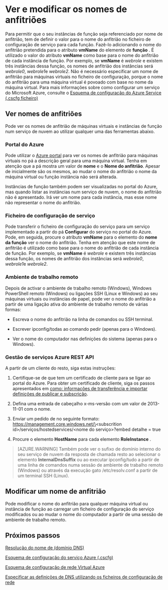 <properties 
   pageTitle="Ver e modificar os nomes de anfitriões | Microsoft Azure"
   description="Como ver e alterar os nomes de anfitriões para máquinas virtuais Azure, da web e funções de trabalho para a resolução de nomes"
   services="virtual-network"
   documentationCenter="na"
   authors="jimdial"
   manager="carmonm"
   editor="tysonn" />
<tags 
   ms.service="virtual-network"
   ms.devlang="na"
   ms.topic="article"
   ms.tgt_pltfrm="na"
   ms.workload="infrastructure-services"
   ms.date="04/27/2016"
   ms.author="jdial" />

# <a name="viewing-and-modifying-hostnames"></a>Ver e modificar os nomes de anfitriões

Para permitir que o seu instâncias de função seja referenciado por nome de anfitrião, tem de definir o valor para o nome do anfitrião no ficheiro de configuração de serviço para cada função. Fazê-lo adicionando o nome do anfitrião pretendida para o atributo **vmName** do elemento de **função** . É utilizado o valor do atributo **vmName** como base para o nome do anfitrião de cada instância de função. Por exemplo, se **vmName** é *webrole* e existem três instâncias dessa função, os nomes de anfitrião dos instâncias será *webrole0*, *webrole1*e *webrole2*. Não é necessário especificar um nome de anfitrião para máquinas virtuais no ficheiro de configuração, porque o nome do anfitrião para uma máquina virtual é povoado com base no nome da máquina virtual. Para mais informações sobre como configurar um serviço do Microsoft Azure, consulte o [Esquema de configuração do Azure Service (.cscfg ficheiro)](https://msdn.microsoft.com/library/azure/ee758710.aspx)

## <a name="viewing-hostnames"></a>Ver nomes de anfitriões

Pode ver os nomes de anfitrião de máquinas virtuais e instâncias de função num serviço de nuvem ao utilizar qualquer uma das ferramentas abaixo.

### <a name="azure-portal"></a>Portal do Azure

Pode utilizar o [Azure portal](http://portal.azure.com) para ver os nomes de anfitrião para máquinas virtuais no pá a descrição geral para uma máquina virtual. Tenha em atenção que a pá mostra um valor de **nome** e o **Nome do anfitrião**. Apesar de inicialmente são os mesmos, ao mudar o nome do anfitrião o nome da máquina virtual ou função instância não será alterada.

Instâncias de função também podem ser visualizadas no portal do Azure, mas quando listar as instâncias num serviço de nuvem, o nome do anfitrião não é apresentado. Irá ver um nome para cada instância, mas esse nome não representar o nome do anfitrião.

### <a name="service-configuration-file"></a>Ficheiro de configuração de serviço

Pode transferir o ficheiro de configuração do serviço para um serviço implementado a partir do pá **Configurar** do serviço no portal do Azure. Pode, em seguida, procure o atributo **vmName** para o elemento do **nome da função** ver o nome do anfitrião. Tenha em atenção que este nome de anfitrião é utilizado como base para o nome do anfitrião de cada instância de função. Por exemplo, se **vmName** é *webrole* e existem três instâncias dessa função, os nomes de anfitrião dos instâncias será *webrole0*, *webrole1*e *webrole2*.

### <a name="remote-desktop"></a>Ambiente de trabalho remoto

Depois de activar o ambiente de trabalho remoto (Windows), Windows PowerShell remoto (Windows) ou ligações SSH (Linux e Windows) ao seu máquinas virtuais ou instâncias de papel, pode ver o nome do anfitrião a partir de uma ligação ativa do ambiente de trabalho remoto de várias formas:

- Escreva o nome do anfitrião na linha de comandos ou SSH terminal.

- Escrever ipconfig/todas ao comando pedir (apenas para o Windows).

- Ver o nome do computador nas definições do sistema (apenas para o Windows).

### <a name="azure-service-management-rest-api"></a>Gestão de serviços Azure REST API

A partir de um cliente do resto, siga estas instruções:

1. Certifique-se de que tem um certificado de cliente para se ligar ao portal do Azure. Para obter um certificado de cliente, siga os passos apresentados em [como: informações de transferência e importar definições de publicar e subscrição](https://msdn.microsoft.com/library/dn385850.aspx). 

1. Defina uma entrada de cabeçalho x-ms-versão com um valor de 2013-11-01 com o nome.

1. Enviar um pedido de no seguinte formato: https://management.core.windows.net/\<subscrition id\>/serviços/hostedservices/\<nome do serviço\>?embed detalhe = true

1. Procure o elemento **HostName** para cada elemento **RoleInstance** .

>[AZURE.WARNING] Também pode ver o sufixo de domínio interno do seu serviço de nuvem da resposta de chamada resto ao selecionar o elemento **InternalDnsSuffix** ou ao executar ipconfig/tudo a partir de uma linha de comandos numa sessão de ambiente de trabalho remoto (Windows) ou através da execução gato /etc/resolv.conf a partir de um terminal SSH (Linux).

## <a name="modifying-a-hostname"></a>Modificar um nome de anfitrião

Pode modificar o nome do anfitrião para qualquer máquina virtual ou instância de função ao carregar um ficheiro de configuração do serviço modificados ou ao mudar o nome do computador a partir de uma sessão de ambiente de trabalho remoto.

## <a name="next-steps"></a>Próximos passos

[Resolução do nome de (domínio DNS)](virtual-networks-name-resolution-for-vms-and-role-instances.md)

[Esquema de configuração do serviço Azure (.cscfg)](https://msdn.microsoft.com/library/windowsazure/ee758710.aspx)

[Esquema de configuração de rede Virtual Azure](http://go.microsoft.com/fwlink/?LinkId=248093)

[Especificar as definições de DNS utilizando os ficheiros de configuração de rede](virtual-networks-specifying-a-dns-settings-in-a-virtual-network-configuration-file.md)

